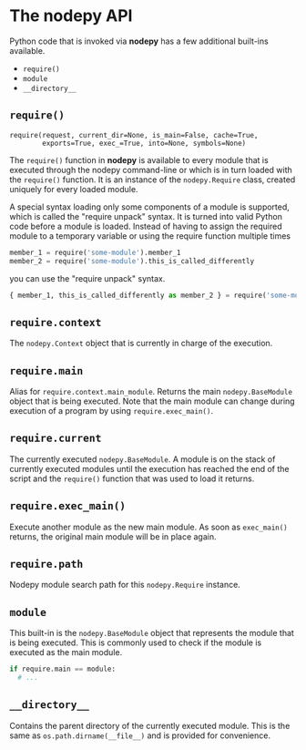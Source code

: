 # The nodepy API

Python code that is invoked via **nodepy** has a few additional built-ins
available.

- `require()`
- `module`
- `__directory__`

## `require()`

```
require(request, current_dir=None, is_main=False, cache=True,
        exports=True, exec_=True, into=None, symbols=None)
```

The `require()` function in **nodepy** is available to every module that is
executed through the nodepy command-line or which is in turn loaded with the
`require()` function. It is an instance of the `nodepy.Require` class,
created uniquely for every loaded module.

A special syntax loading only some components of a module is supported, which
is called the "require unpack" syntax. It is turned into valid Python code
before a module is loaded. Instead of having to assign the required module to
a temporary variable or using the require function multiple times

```python
member_1 = require('some-module').member_1
member_2 = require('some-module').this_is_called_differently
```

you can use the "require unpack" syntax.

```python
{ member_1, this_is_called_differently as member_2 } = require('some-module')
```

## `require.context`

The `nodepy.Context` object that is currently in charge of the execution.

## `require.main`

Alias for `require.context.main_module`. Returns the main `nodepy.BaseModule`
object that is being executed. Note that the main module can change during
execution of a program by using `require.exec_main()`.

## `require.current`

The currently executed `nodepy.BaseModule`. A module is on the stack of
currently executed modules until the execution has reached the end of the
script and the `require()` function that was used to load it returns.

## `require.exec_main()`

Execute another module as the new main module. As soon as `exec_main()`
returns, the original main module will be in place again.

## `require.path`

Nodepy module search path for this `nodepy.Require` instance.

## `module`

This built-in is the `nodepy.BaseModule` object that represents the module
that is being executed. This is commonly used to check if the module is
executed as the main module.

```python
if require.main == module:
  # ...
```

## `__directory__`

Contains the parent directory of the currently executed module. This is the
same as `os.path.dirname(__file__)` and is provided for convenience.
